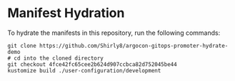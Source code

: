 # Manifest Hydration

To hydrate the manifests in this repository, run the following commands:

```shell
git clone https://github.com/Shirly8/argocon-gitops-promoter-hydrate-demo
# cd into the cloned directory
git checkout 4fce42fc65cee2b624d907ccbca82d752045be44
kustomize build ./user-configuration/development
```
